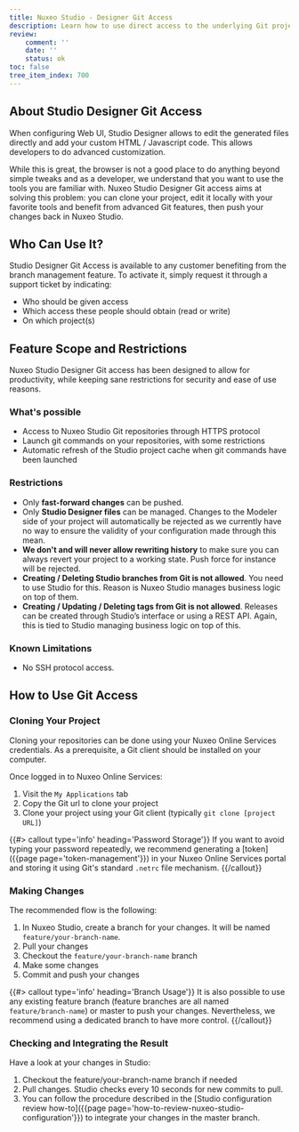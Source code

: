 ```yaml
---
title: Nuxeo Studio - Designer Git Access
description: Learn how to use direct access to the underlying Git project for Studio Designer.
review:
    comment: ''
    date: ''
    status: ok
toc: false
tree_item_index: 700
---
```


## About Studio Designer Git Access
When configuring Web UI, Studio Designer allows to edit the generated files directly and add your custom HTML / Javascript code. This allows developers to do advanced customization.

While this is great, the browser is not a good place to do anything beyond simple tweaks and as a developer, we understand that you want to use the tools you are familiar with. Nuxeo Studio Designer Git access aims at solving this problem: you can clone your project, edit it locally with your favorite tools and benefit from advanced Git features, then push your changes back in Nuxeo Studio.

## Who Can Use It?
Studio Designer Git Access is available to any customer benefiting from the branch management feature.
To activate it, simply request it through a support ticket by indicating:
- Who should be given access
- Which access these people should obtain (read or write)
- On which project(s)

## Feature Scope and Restrictions

 Nuxeo Studio Designer Git access has been designed to allow for productivity, while keeping sane restrictions for security and ease of use reasons.

### What's possible
- Access to Nuxeo Studio Git repositories through HTTPS protocol
- Launch git commands on your repositories, with some restrictions
- Automatic refresh of the Studio project cache when git commands have been launched

### Restrictions
- Only **fast-forward changes** can be pushed.
- Only **Studio Designer files** can be managed. Changes to the Modeler side of your project will automatically be rejected as we currently have no way to ensure the validity of your configuration made through this mean.
- **We don't and will never allow rewriting history** to make sure you can always revert your project to a working state. Push force for instance will be rejected.
- **Creating / Deleting Studio branches from Git is not allowed**. You need to use Studio for this. Reason is Nuxeo Studio manages business logic on top of them.
- **Creating / Updating / Deleting tags from Git is not allowed**. Releases can be created through Studio’s interface or using a REST API. Again, this is tied to Studio managing business logic on top of this.

### Known Limitations
- No SSH protocol access.

## How to Use Git Access
### Cloning Your Project
Cloning your repositories can be done using your Nuxeo Online Services credentials. As a prerequisite, a Git client should be installed on your computer.

Once logged in to Nuxeo Online Services:
1. Visit the `My Applications` tab
2. Copy the Git url to clone your project
3. Clone your project using your Git client (typically `git clone [project URL]`)

{{#> callout type='info' heading='Password Storage'}}
If you want to avoid typing your password repeatedly, we recommend generating a [token]({{page page='token-management'}}) in your Nuxeo Online Services portal and storing it using Git's standard `.netrc` file mechanism.
{{/callout}}

### Making Changes
The recommended flow is the following:

1. In Nuxeo Studio, create a branch for your changes. It will be named `feature/your-branch-name`.
1. Pull your changes
1. Checkout the `feature/your-branch-name` branch
1. Make some changes
1. Commit and push your changes

{{#> callout type='info' heading='Branch Usage'}}
It is also possible to use any existing feature branch (feature branches are all named `feature/branch-name`) or master to push your changes. Nevertheless, we recommend using a dedicated branch to have more control.
{{/callout}}

### Checking and Integrating the Result
Have a look at your changes in Studio:

1. Checkout the feature/your-branch-name branch if needed
1. Pull changes. Studio checks every 10 seconds for new commits to pull.
1. You can follow the procedure described in the [Studio configuration review how-to]({{page page='how-to-review-nuxeo-studio-configuration'}}) to integrate your changes in the master branch.
